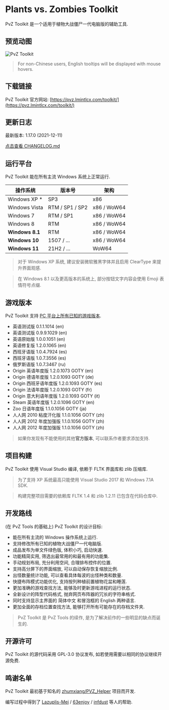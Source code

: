 
# Plants vs. Zombies Toolkit

PvZ Toolkit 是一个适用于植物大战僵尸一代电脑版的辅助工具.

## 预览动图

![PvZ Toolkit](https://github.com/lmintlcx/pvztoolkit/raw/master/pvztoolkit.gif)

> For non-Chinese users, English tooltips will be displayed with mouse hovers.

## 下载链接

PvZ Toolkit 官方网站: [https://pvz.lmintlcx.com/toolkit/](https://pvz.lmintlcx.com/toolkit/)

## 更新日志

最新版本: 1.17.0 (2021-12-11)

[点击查看 CHANGELOG.md](https://github.com/lmintlcx/pvztoolkit/blob/master/CHANGELOG.md)

## 运行平台

PvZ Toolkit 能在所有主流 Windows 系统上正常运行.

| 操作系统        | 版本号          | 架构        |
| --------------- | --------------- | ----------- |
| Windows XP \*   | SP3             | x86         |
| Windows Vista   | RTM / SP1 / SP2 | x86 / WoW64 |
| Windows 7       | RTM / SP1       | x86 / WoW64 |
| Windows 8       | RTM             | x86 / WoW64 |
| **Windows 8.1** | RTM             | x86 / WoW64 |
| **Windows 10**  | 1507 / ...      | x86 / WoW64 |
| **Windows 11**  | 21H2 / ...      | WoW64       |

> 对于 Windows XP 系统, 建议安装微软雅黑字体并且启用 ClearType 来提升界面观感.

> 在 Windows 8.1 以及更高版本的系统上, 部分按钮文字内容会使用 Emoji 表情符号点缀.

## 游戏版本

PvZ Toolkit 支持 [PC 平台上所有已知的游戏版本](https://pvz.lmintlcx.com/download/).

- 英语测试版 0.1.1.1014 (en)
- 英语测试版 0.9.9.1029 (en)
- 英语原始版 1.0.0.1051 (en)
- 英语修复版 1.2.0.1065 (en)
- 西班牙语版 1.0.4.7924 (es)
- 西班牙语版 1.0.7.3556 (es)
- 俄罗斯语版 1.0.7.3467 (ru)
- Origin 英语年度版 1.2.0.1073 GOTY (en)
- Origin 德语年度版 1.2.0.1093 GOTY (de)
- Origin 西班牙语年度版 1.2.0.1093 GOTY (es)
- Origin 法语年度版 1.2.0.1093 GOTY (fr)
- Origin 意大利语年度版 1.2.0.1093 GOTY (it)
- Steam 英语年度版 1.2.0.1096 GOTY (en)
- Zoo 日语年度版 1.1.0.1056 GOTY (ja)
- 人人网 2010 粘度汗化版 1.1.0.1056 GOTY (zh)
- 人人网 2012 年度加强版 1.1.0.1056 GOTY (zh)
- 人人网 2012 年度加强版 1.1.0.1056 GOTY (zh)

> 如果你发现有不能使用的其他**官方版本**, 可以联系作者要求添加支持.

## 项目构建

PvZ Toolkit 使用 Visual Studio 编译, 依赖于 FLTK 界面库和 zlib 压缩库.

> 为了支持 XP 系统最高只能使用 Visual Studio 2017 和 Windows 7.1A SDK.

> 构建完整项目需要的依赖库 FLTK 1.4 和 zlib 1.2.11 已包含在代码仓库中.

## 开发路线

(在 PvZ Tools 的基础上) PvZ Toolkit 的设计目标:

- 能在所有主流的 Windows 操作系统上运行.
- 支持修改所有已知的植物大战僵尸一代电脑版.
- 成品发布为单文件绿色版, 体积小巧, 启动快速.
- 功能精简实用, 筛选出最常用的和最有用的功能集.
- 手动规划布局, 充分利用空间, 合理排布控件的位置.
- 支持高分屏下的界面缩放, 可以自动保存恢复缩放比例.
- 出怪数量统计功能, 可以查看具体每波的出怪种类和数量.
- 快捷布阵模式功能优化, 支持按列种植前置植物花盆和睡莲.
- 更加准确的游戏查找方法, 能够及时更新游戏进程的运行状态.
- 全新设计的阵型代码格式, 抛弃网页布阵器的冗长的字符串格式.
- 同时支持显示主界面的 简体中文 和冒泡框的 English 两种语言.
- 更加全面的存档位置查找方法, 能够打开所有可能存在的存档文件夹.

> PvZ Toolkit 是 PvZ Tools 的续作, 是为了解决前作的一些明显的缺点而诞生的.

## 开源许可

PvZ Toolkit 的源代码采用 GPL-3.0 协议发布, 如若使用需要以相同的协议继续开源免费.

## 鸣谢名单

PvZ Toolkit 最初基于知名的 [zhumxiang/PVZ_Helper](https://github.com/zhumxiang/PVZ_Helper) 项目而开发.

编写过程中得到了 [Lazuplis-Mei](https://github.com/Lazuplis-Mei) / [63enjoy](https://github.com/63enjoy) / [infdust](https://github.com/infdust) 等人的帮助.
